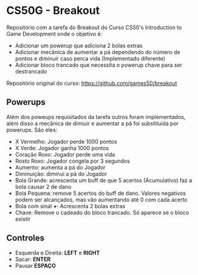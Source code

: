 # CS50G - Breakout
Repositório com a tarefa do Breakout do Curso CS50's Introduction to Game Development onde o objetivo é:
- Adicionar um powerup que adiciona 2 bolas extras
- Adicionar mecânica de aumentar  a pá dependendo do número de pontos e diminuir caso perca vida (Implementado diferente)
- Adicionar bloco trancado que necessita o powerup chave para ser destrancado

Repositório original do curso: https://github.com/games50/breakout

## Powerups
Além dos poweups requisitados da tarefa outros foram implementados, além disso a mecânica de dimiuir e aumentar a pá foi substituída por powerups. São eles:

- X Vermelho: Jogador perde 1000 pontos
- X Verde: Jogador ganha 1000 pontos
- Coração Roxo: Jogador perde uma vida
- Rosto Roxo: Jogador congela por 3 segundos
- Aumento: aumenta a pá do Jogador
- Diminuição: diminui a pá do Jogador
- Bola Grande: acrescenta um buff de que 5 acertos (Acumulativo) faz a bola causar 2 de dano 
- Bola Pequena: remove 5 acertos do buff de dano. Valores negativos podem ser alcançados, mas vão aumentando até 0 com cada acerto
- Bola com sinal **+**: Acrescenta 2 bolas extras
- Chave: Remove o cadeado do bloco trancado. Só aparece se o bloco existir

## Controles
- Esquerda e Direita: **LEFT** e **RIGHT**
- Sacar: **ENTER**
- Pausar **ESPAÇO**